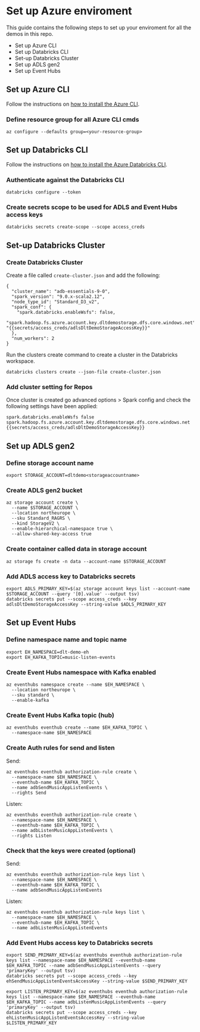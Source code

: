 # Set up Azure enviroment

This guide contains the following steps to set up your enviroment for all the demos in this repo.

- Set up Azure CLI
- Set up Databricks CLI
- Set-up Databricks Cluster
- Set up ADLS gen2
- Set up Event Hubs

## Set up Azure CLI

Follow the instructions on [how to install the Azure CLI](https://docs.microsoft.com/en-us/cli/azure/install-azure-cli).

### Define resource group for all Azure CLI cmds

```
az configure --defaults group=<your-resource-group>
```

## Set up Databricks CLI

Follow the instructions on [how to install the Azure Databricks CLI](https://docs.microsoft.com/en-us/azure/databricks/dev-tools/cli/).

### Authenticate against the Databricks CLI

```
databricks configure --token
```

### Create secrets scope to be used for ADLS and Event Hubs access keys

```
databricks secrets create-scope --scope access_creds
```

## Set-up Databricks Cluster

### Create Databricks Cluster

Create a file called `create-cluster.json` and add the following:

```
{
  "cluster_name": "adb-essentials-9-0",
  "spark_version": "9.0.x-scala2.12",
  "node_type_id": "Standard_D3_v2",
  "spark_conf": {
    "spark.databricks.enableWsfs": false,
    "spark.hadoop.fs.azure.account.key.dltdemostorage.dfs.core.windows.net": "{{secrets/access_creds/adlsDltDemoStorageAccessKey}}"
  },
  "num_workers": 2
}

```

Run the clusters create command to create a cluster in the Databricks workspace.

```
databricks clusters create --json-file create-cluster.json
```


### Add cluster setting for Repos

Once cluster is created go advanced options > Spark config and check the following settings have been applied:

```
spark.databricks.enableWsfs false
spark.hadoop.fs.azure.account.key.dltdemostorage.dfs.core.windows.net {{secrets/access_creds/adlsDltDemoStorageAccessKey}}
```

## Set up ADLS gen2

### Define storage account name

```
export STORAGE_ACCOUNT=dltdemo<storageaccountname>
```


### Create ADLS gen2 bucket

```
az storage account create \
  --name $STORAGE_ACCOUNT \
  --location northeurope \
  --sku Standard_RAGRS \
  --kind StorageV2 \
  --enable-hierarchical-namespace true \
  --allow-shared-key-access true
```

### Create container called data in storage account

```
az storage fs create -n data --account-name $STORAGE_ACCOUNT
```

### Add ADLS access key to Databricks secrets

```
export ADLS_PRIMARY_KEY=$(az storage account keys list --account-name $STORAGE_ACCOUNT --query '[0].value' --output tsv)
databricks secrets put --scope access_creds --key adlsDltDemoStorageAccessKey --string-value $ADLS_PRIMARY_KEY
```

## Set up Event Hubs

### Define namespace name and topic name

```
export EH_NAMESPACE=dlt-demo-eh
export EH_KAFKA_TOPIC=music-listen-events
```

### Create Event Hubs namespace with Kafka enabled

```
az eventhubs namespace create --name $EH_NAMESPACE \
  --location northeurope \
  --sku standard \
  --enable-kafka
```

### Create Event Hubs Kafka topic (hub)

```
az eventhubs eventhub create --name $EH_KAFKA_TOPIC \
  --namespace-name $EH_NAMESPACE
```

### Create Auth rules for send and listen

Send:

```
az eventhubs eventhub authorization-rule create \
  --namespace-name $EH_NAMESPACE \
  --eventhub-name $EH_KAFKA_TOPIC \
  --name adbSendMusicAppListenEvents \
  --rights Send
```

Listen: 

```
az eventhubs eventhub authorization-rule create \
  --namespace-name $EH_NAMESPACE \
  --eventhub-name $EH_KAFKA_TOPIC \
  --name adbListenMusicAppListenEvents \
  --rights Listen
```

### Check that the keys were created (optional)

Send:

```
az eventhubs eventhub authorization-rule keys list \
  --namespace-name $EH_NAMESPACE \
  --eventhub-name $EH_KAFKA_TOPIC \
  --name adbSendMusicAppListenEvents
```

Listen:

```
az eventhubs eventhub authorization-rule keys list \
  --namespace-name $EH_NAMESPACE \
  --eventhub-name $EH_KAFKA_TOPIC \
  --name adbListenMusicAppListenEvents
```


### Add Event Hubs access key to Databricks secrets

```
export SEND_PRIMARY_KEY=$(az eventhubs eventhub authorization-rule keys list --namespace-name $EH_NAMESPACE --eventhub-name $EH_KAFKA_TOPIC --name adbSendMusicAppListenEvents --query 'primaryKey' --output tsv)
databricks secrets put --scope access_creds --key ehSendMusicAppListenEventsAccessKey --string-value $SEND_PRIMARY_KEY
```

```
export LISTEN_PRIMARY_KEY=$(az eventhubs eventhub authorization-rule keys list --namespace-name $EH_NAMESPACE --eventhub-name $EH_KAFKA_TOPIC --name adbListenMusicAppListenEvents --query 'primaryKey' --output tsv)
databricks secrets put --scope access_creds --key ehListenMusicAppListenEventsAccessKey --string-value $LISTEN_PRIMARY_KEY
```



